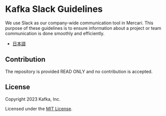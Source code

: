 # Kafka Slack Guidelines

We use Slack as our company-wide communication tool in Mercari. This purpose of these guidelines is to ensure information about a  project or team communication is done smoothly and efficiently.

- [日本語](Slack_Guidelines_Ja.md)

## Contribution

The repository is provided READ ONLY and no contribution is accepted.

## License

Copyright 2023 Kafka, Inc.

Licensed under the [MIT License](LICENSE).
